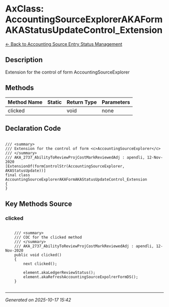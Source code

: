# AxClass: AccountingSourceExplorerAKAFormAKAStatusUpdateControl_Extension

[← Back to Accounting Source Entry Status Management](../README.md)

## Description

<summary> Extension for the control of form <c>AccountingSourceExplorer</c> </summary>

## Methods

| Method Name | Static | Return Type | Parameters |
|-------------|--------|-------------|------------|
| clicked |  | void | none |

## Declaration Code

```xpp

/// <summary>
/// Extension for the control of form <c>AccountingSourceExplorer</c>
/// </summary>
/// AKA_2737_AbilityToReviewProjCostMarkReviewedAdj : apendli, 12-Nov-2020
[ExtensionOf(formControlStr(AccountingSourceExplorer, AKAStatusUpdate))]
final class AccountingSourceExplorerAKAFormAKAStatusUpdateControl_Extension
{
}

```

## Key Methods Source

### clicked

```xpp

    /// <summary>
    /// COC for the clicked method
    /// </summary>
    /// AKA_2737_AbilityToReviewProjCostMarkReviewedAdj : apendli, 12-Nov-2020
    public void clicked()
    {
        next clicked();

        element.akaLedgerReviewStatus();
        element.akaRefreshAccountingSourceExpolrerFormDS();
    }


```

---

*Generated on 2025-10-17 15:42*
